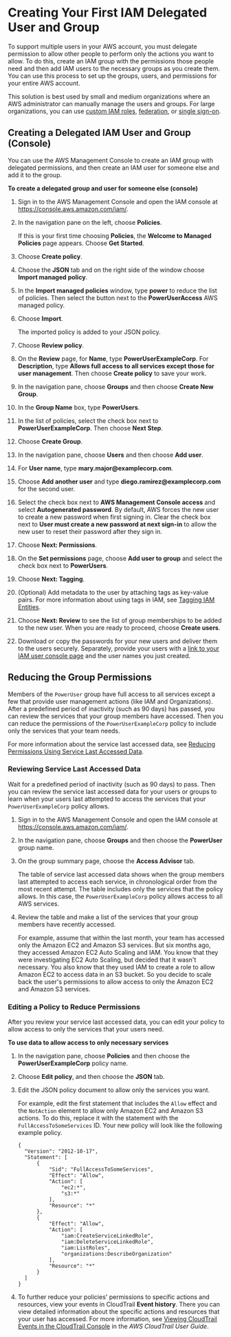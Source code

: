 # Creating Your First IAM Delegated User and Group<a name="getting-started_create-delegated-user"></a>

To support multiple users in your AWS account, you must delegate permission to allow other people to perform only the actions you want to allow\. To do this, create an IAM group with the permissions those people need and then add IAM users to the necessary groups as you create them\. You can use this process to set up the groups, users, and permissions for your entire AWS account\. 

This solution is best used by small and medium organizations where an AWS administrator can manually manage the users and groups\. For large organizations, you can use [custom IAM roles](id_roles_providers_enable-console-custom-url.md), [federation](id_roles_providers.md), or [single sign\-on](https://docs.aws.amazon.com/singlesignon/latest/userguide/what-is.html)\.

## Creating a Delegated IAM User and Group \(Console\)<a name="getting-started_create-admin-group-console"></a>

You can use the AWS Management Console to create an IAM group with delegated permissions, and then create an IAM user for someone else and add it to the group\. 

**To create a delegated group and user for someone else \(console\)**

1. Sign in to the AWS Management Console and open the IAM console at [https://console\.aws\.amazon\.com/iam/](https://console.aws.amazon.com/iam/)\.

1. In the navigation pane on the left, choose **Policies**\. 

   If this is your first time choosing **Policies**, the **Welcome to Managed Policies** page appears\. Choose **Get Started**\.

1. Choose **Create policy**\.

1. Choose the **JSON** tab and on the right side of the window choose **Import managed policy**\.

1. In the **Import managed policies** window, type **power** to reduce the list of policies\. Then select the button next to the **PowerUserAccess** AWS managed policy\.

1. Choose **Import**\.

   The imported policy is added to your JSON policy\.

1. Choose **Review policy**\.

1. On the **Review** page, for **Name**, type **PowerUserExampleCorp**\. For **Description**, type **Allows full access to all services except those for user management**\. Then choose **Create policy** to save your work\.

1. In the navigation pane, choose **Groups** and then choose **Create New Group**\.

1. In the **Group Name** box, type **PowerUsers**\.

1. In the list of policies, select the check box next to **PowerUserExampleCorp**\. Then choose **Next Step**\.

1. Choose **Create Group**\.

1. In the navigation pane, choose **Users** and then choose **Add user**\.

1. For **User name**, type **mary\.major@examplecorp\.com**\.

1. Choose **Add another user** and type **diego\.ramirez@examplecorp\.com** for the second user\.

1. Select the check box next to **AWS Management Console access** and select **Autogenerated password**\. By default, AWS forces the new user to create a new password when first signing in\. Clear the check box next to **User must create a new password at next sign\-in** to allow the new user to reset their password after they sign in\.

1. Choose **Next: Permissions**\.

1. On the **Set permissions** page, choose **Add user to group** and select the check box next to **PowerUsers**\.

1. Choose **Next: Tagging**\.

1. \(Optional\) Add metadata to the user by attaching tags as key\-value pairs\. For more information about using tags in IAM, see [Tagging IAM Entities](id_tags.md)\.

1. Choose **Next: Review** to see the list of group memberships to be added to the new user\. When you are ready to proceed, choose **Create users**\.

1. Download or copy the passwords for your new users and deliver them to the users securely\. Separately, provide your users with a [link to your IAM user console page](console.md#user-sign-in-page) and the user names you just created\. 

## Reducing the Group Permissions<a name="getting-started_reduce-permissions"></a>

Members of the `PowerUser` group have full access to all services except a few that provide user management actions \(like IAM and Organizations\)\. After a predefined period of inactivity \(such as 90 days\) has passed, you can review the services that your group members have accessed\. Then you can reduce the permissions of the `PowerUserExampleCorp` policy to include only the services that your team needs\.

For more information about the service last accessed data, see [Reducing Permissions Using Service Last Accessed Data](access_policies_access-advisor.md)\.

### Reviewing Service Last Accessed Data<a name="getting-started_reduce-permissions-review"></a>

Wait for a predefined period of inactivity \(such as 90 days\) to pass\. Then you can review the service last accessed data for your users or groups to learn when your users last attempted to access the services that your `PowerUserExampleCorp` policy allows\.

1. Sign in to the AWS Management Console and open the IAM console at [https://console\.aws\.amazon\.com/iam/](https://console.aws.amazon.com/iam/)\.

1. In the navigation pane, choose **Groups** and then choose the **PowerUser** group name\.

1. On the group summary page, choose the **Access Advisor** tab\. 

   The table of service last accessed data shows when the group members last attempted to access each service, in chronological order from the most recent attempt\. The table includes only the services that the policy allows\. In this case, the `PowerUserExampleCorp` policy allows access to all AWS services\. 

1. Review the table and make a list of the services that your group members have recently accessed\.

   For example, assume that within the last month, your team has accessed only the Amazon EC2 and Amazon S3 services\. But six months ago, they accessed Amazon EC2 Auto Scaling and IAM\. You know that they were investigating EC2 Auto Scaling, but decided that it wasn't necessary\. You also know that they used IAM to create a role to allow Amazon EC2 to access data in an S3 bucket\. So you decide to scale back the user's permissions to allow access to only the Amazon EC2 and Amazon S3 services\.

### Editing a Policy to Reduce Permissions<a name="getting-started_reduce-permissions-edit-policy"></a>

After you review your service last accessed data, you can edit your policy to allow access to only the services that your users need\.

**To use data to allow access to only necessary services**

1. In the navigation pane, choose **Policies** and then choose the **PowerUserExampleCorp** policy name\.

1. Choose **Edit policy**, and then choose the **JSON** tab\. 

1. Edit the JSON policy document to allow only the services you want\.

   For example, edit the first statement that includes the `Allow` effect and the `NotAction` element to allow only Amazon EC2 and Amazon S3 actions\. To do this, replace it with the statement with the `FullAccessToSomeServices` ID\. Your new policy will look like the following example policy\.

   ```
   {
     "Version": "2012-10-17",
     "Statement": [
         {
             "Sid": "FullAccessToSomeServices",
             "Effect": "Allow",
             "Action": [
                 "ec2:*",
                 "s3:*"
             ],
             "Resource": "*"
         },
         {
             "Effect": "Allow",
             "Action": [
                 "iam:CreateServiceLinkedRole",
                 "iam:DeleteServiceLinkedRole",
                 "iam:ListRoles",
                 "organizations:DescribeOrganization"
             ],
             "Resource": "*"
         }
     ]
   }
   ```

1. To further reduce your policies' permissions to specific actions and resources, view your events in CloudTrail **Event history**\. There you can view detailed information about the specific actions and resources that your user has accessed\. For more information, see [Viewing CloudTrail Events in the CloudTrail Console](https://docs.aws.amazon.com/awscloudtrail/latest/userguide/view-cloudtrail-events-console.html) in the *AWS CloudTrail User Guide*\.